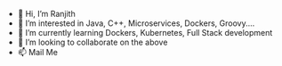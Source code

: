 - 👋 Hi, I’m Ranjith 
- 👀 I’m interested in Java, C++, Microservices, Dockers, Groovy....
- 🌱 I’m currently learning Dockers, Kubernetes, Full Stack development
- 💞️ I’m looking to collaborate on the above
- 📫  Mail Me

<!---
ranji14r/ranji14r is a ✨ special ✨ repository because its `README.md` (this file) appears on your GitHub profile.
You can click the Preview link to take a look at your changes.
--->
